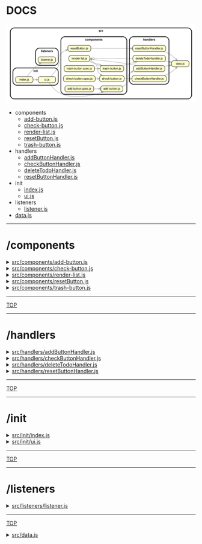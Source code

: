 <!-- BEGIN TITLE -->

# DOCS

<!-- END TITLE -->

<!-- BEGIN TREE -->

![dependency graph](./dependency-graph.svg)

<!-- END TREE -->

<!-- BEGIN TOC -->

- components
  - [add-button.js](#srccomponentsadd-buttonjs)
  - [check-button.js](#srccomponentscheck-buttonjs)
  - [render-list.js](#srccomponentsrender-listjs)
  - [resetButton.js](#srccomponentsresetButtonjs)
  - [trash-button.js](#srccomponentstrash-buttonjs)
- handlers
  - [addButtonHandler.js](#srchandlersaddButtonHandlerjs)
  - [checkButtonHandler.js](#srchandlerscheckButtonHandlerjs)
  - [deleteTodoHandler.js](#srchandlersdeleteTodoHandlerjs)
  - [resetButtonHandler.js](#srchandlersresetButtonHandlerjs)
- init
  - [index.js](#srcinitindexjs)
  - [ui.js](#srcinituijs)
- listeners
  - [listener.js](#srclistenerslistenerjs)
- [data.js](#srcdatajs)

<!-- END TOC -->

<!-- BEGIN DOCS -->

---

# /components

<details><summary><a href="../src/components/add-button.js" id="srccomponentsadd-buttonjs">src/components/add-button.js</a></summary>

</details>

<details><summary><a href="../src/components/check-button.js" id="srccomponentscheck-buttonjs">src/components/check-button.js</a></summary>

</details>

<details><summary><a href="../src/components/render-list.js" id="srccomponentsrender-listjs">src/components/render-list.js</a></summary>

</details>

<details><summary><a href="../src/components/resetButton.js" id="srccomponentsresetButtonjs">src/components/resetButton.js</a></summary>

</details>

<details><summary><a href="../src/components/trash-button.js" id="srccomponentstrash-buttonjs">src/components/trash-button.js</a></summary>

</details>

---

[TOP](#DOCS)

---

# /handlers

<details><summary><a href="../src/handlers/addButtonHandler.js" id="srchandlersaddButtonHandlerjs">src/handlers/addButtonHandler.js</a></summary>

</details>

<details><summary><a href="../src/handlers/checkButtonHandler.js" id="srchandlerscheckButtonHandlerjs">src/handlers/checkButtonHandler.js</a></summary>

</details>

<details><summary><a href="../src/handlers/deleteTodoHandler.js" id="srchandlersdeleteTodoHandlerjs">src/handlers/deleteTodoHandler.js</a></summary>

</details>

<details><summary><a href="../src/handlers/resetButtonHandler.js" id="srchandlersresetButtonHandlerjs">src/handlers/resetButtonHandler.js</a></summary>

</details>

---

[TOP](#DOCS)

---

# /init

<details><summary><a href="../src/init/index.js" id="srcinitindexjs">src/init/index.js</a></summary>

</details>

<details><summary><a href="../src/init/ui.js" id="srcinituijs">src/init/ui.js</a></summary>

</details>

---

[TOP](#DOCS)

---

# /listeners

<details><summary><a href="../src/listeners/listener.js" id="srclistenerslistenerjs">src/listeners/listener.js</a></summary>

</details>

---

[TOP](#DOCS)

<details><summary><a href="../src/data.js" id="srcdatajs">src/data.js</a></summary>

</details>

<!-- END DOCS -->
